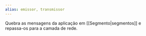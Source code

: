```yaml
---
alias: emissor, transmissor
---
```

Quebra as mensagens da aplicação em [[Segmento|segmentos]] e repassa-os para a camada de rede.